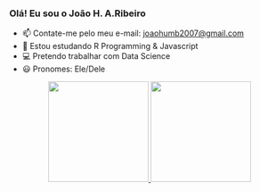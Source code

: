 ### Olá! Eu sou o João H. A.Ribeiro
- 📫 Contate-me pelo meu e-mail: joaohumb2007@gmail.com
- 🌱 Estou estudando R Programming & Javascript
- 💻 Pretendo trabalhar com Data Science
- 😃 Pronomes: Ele/Dele

<div align="center">
  <a href="https://github.com/3ovospor1real">
  <img height="180em" src="https://github-readme-stats.vercel.app/api?username=3ovospor1real&show_icons=true&theme=dark&include_all_commits=true&count_private=true"/>
  <img height="180em" src="https://github-readme-stats.vercel.app/api/top-langs/?username=3ovospor1real&layout=compact&langs_count=7&theme=dark"/>
</div>
